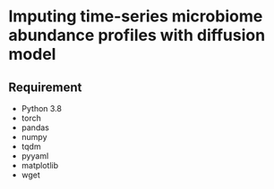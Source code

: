 # Imputing time-series microbiome abundance profiles with diffusion model

## Requirement

+ Python 3.8
+ torch
+ pandas
+ numpy
+ tqdm
+ pyyaml
+ matplotlib
+ wget

